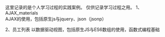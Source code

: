 这里记录的是个人学习过程的实践案例。
仅供记录学习过程之用。
1、AJAX_materials  
AJAX的使用，包括原生js与jquery、json（jsonp）  

2、员工列表
以数据驱动视图，包括原生JS与ES6数组的使用，函数式编程基础